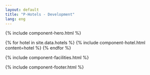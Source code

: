 ```yaml
---
layout: default
title: "P-Hotels - Development"
lang: eng
---
```


{% include component-hero.html %}

{% for hotel in site.data.hotels %}
  {% include component-hotel.html content=hotel %}
{% endfor %}

{% include component-facilities.html %}

{% include component-footer.html %}
